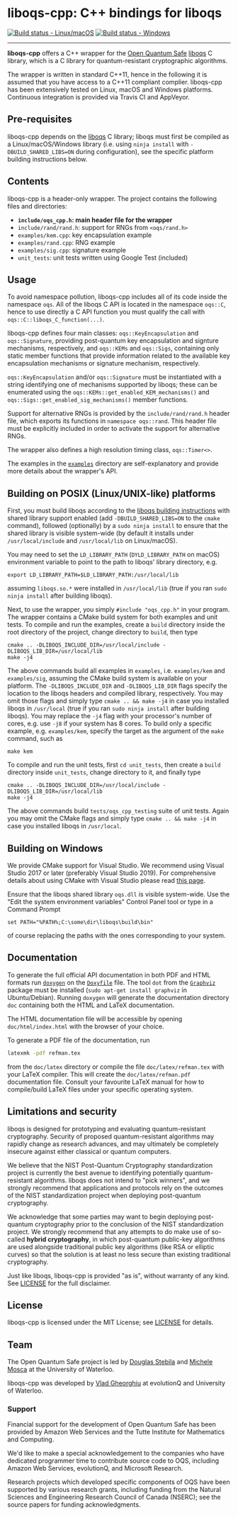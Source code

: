 liboqs-cpp: C++ bindings for liboqs
===================================

[![Build status - Linux/macOS](https://api.travis-ci.com/open-quantum-safe/liboqs-cpp.svg?branch=master)](https://travis-ci.com/open-quantum-safe/liboqs-cpp)
[![Build status - Windows](https://ci.appveyor.com/api/projects/status/v7b5ner85txm8u77?svg=true)](https://ci.appveyor.com/project/vsoftco/liboqs-cpp)

---

**liboqs-cpp** offers a C++ wrapper for the [Open Quantum Safe](https://openquantumsafe.org/) [liboqs](https://github.com/open-quantum-safe/liboqs/) C library, which is a C library for quantum-resistant cryptographic algorithms.

The wrapper is written in standard C++11, hence in the following it is assumed that you have access to a C++11 compliant complier. liboqs-cpp has been extensively tested on Linux, macOS and Windows platforms. Continuous integration is provided via Travis CI and AppVeyor.

## Pre-requisites

liboqs-cpp depends on the [liboqs](https://github.com/open-quantum-safe/liboqs) C library; liboqs must first be compiled as a Linux/macOS/Windows library (i.e. using `ninja install` with `-DBUILD_SHARED_LIBS=ON` during configuration), see the specific platform building instructions below.

Contents
--------

liboqs-cpp is a header-only wrapper. The project contains the following files
and directories:

 - **`include/oqs_cpp.h`: main header file for the wrapper**
 - `include/rand/rand.h`: support for RNGs from `<oqs/rand.h>`
 - `examples/kem.cpp`: key encapsulation example
 - `examples/rand.cpp`: RNG example
 - `examples/sig.cpp`: signature example
 - `unit_tests`: unit tests written using Google Test (included)

Usage
-----

To avoid namespace pollution, liboqs-cpp includes all of its code inside the namespace `oqs`. All of the liboqs C API is located
in the namespace `oqs::C`, hence to use directly a C API function you must qualify the call with `oqs::C::liboqs_C_function(...)`.

liboqs-cpp defines four main classes: `oqs::KeyEncapsulation` and `oqs::Signature`, providing post-quantum key encapsulation and signture mechanisms, respectively, and 
`oqs::KEMs` and `oqs::Sigs`, containing only static member functions that provide information related to the available key encapsulation mechanisms or signature mechanism, respectively. 

`oqs::KeyEncapsulation` and/or `oqs::Signature` must be instantiated with a string identifying one of mechanisms supported by liboqs; these can be enumerated using the `oqs::KEMs::get_enabled_KEM_mechanisms()` and `oqs::Sigs::get_enabled_sig_mechanisms()` member functions. 

Support for alternative RNGs is provided by the `include/rand/rand.h` header file, which exports its functions in `namespace oqs::rand`. This header file must be explicitly included in order to activate the support for alternative RNGs.

The wrapper also defines a high resolution timing class, `oqs::Timer<>`.

The examples in the [`examples`](https://github.com/open-quantum-safe/liboqs-cpp/tree/master/examples) directory are self-explanatory and provide more details about the wrapper's API.

Building on POSIX (Linux/UNIX-like) platforms
---------------------------------------------

First, you must build liboqs according to the [liboqs building instructions](https://github.com/open-quantum-safe/liboqs#linuxmacos) with shared library support enabled (add `-DBUILD_SHARED_LIBS=ON` to the `cmake` command), followed (optionally) by a `sudo ninja install` to ensure that the shared library is visible system-wide (by default it installs under `/usr/local/include` and `/usr/local/lib` on Linux/macOS). 

You may need to set the `LD_LIBRARY_PATH` (`DYLD_LIBRARY_PATH` on macOS) environment variable to point to the path to liboqs' library directory, e.g.

    export LD_LIBRARY_PATH=$LD_LIBRARY_PATH:/usr/local/lib

assuming `liboqs.so.*` were installed in `/usr/local/lib` (true if you ran `sudo ninja install` after building liboqs).

Next, to use the wrapper, you simply `#include "oqs_cpp.h"` in your program. The wrapper contains
a CMake build system for both examples and unit tests. To compile and run the examples, create a `build` directory inside the root directory of the project, change
directory to `build`, then type 

	cmake .. -DLIBOQS_INCLUDE_DIR=/usr/local/include -DLIBOQS_LIB_DIR=/usr/local/lib
	make -j4

The above commands build all examples in `examples`, i.e. `examples/kem` and `examples/sig`, assuming
the CMake build system is available on your platform. The `-DLIBOQS_INCLUDE_DIR` and `-DLIBOQS_LIB_DIR` flags specify the location to the liboqs headers and compiled library, respectively. You may omit those flags and simply type `cmake .. && make -j4` in case you installed liboqs in `/usr/local` (true if you ran `sudo ninja install` after building liboqs). You may replace the `-j4` flag with your
processor's number of cores, e.g. use `-j8` if your system has 8 cores.
To build only a specific example, e.g. `examples/kem`, specify the target as the argument of the `make` command, such as

	make kem

To compile and run the unit tests, first `cd unit_tests`, then create a `build` directory inside `unit_tests`, change directory to it, and finally type

	cmake .. -DLIBOQS_INCLUDE_DIR=/usr/local/include -DLIBOQS_LIB_DIR=/usr/local/lib
	make -j4

The above commands build `tests/oqs_cpp_testing` suite of unit tests. Again you may omit the CMake flags and simply type `cmake .. && make -j4` in case you installed liboqs in `/usr/local`.

Building on Windows
-------------------

We provide CMake support for Visual Studio. We recommend using Visual Studio 2017 or later (preferably Visual Studio 2019). For comprehensive details about using CMake with Visual Studio please read [this page](https://docs.microsoft.com/en-us/cpp/build/cmake-projects-in-visual-studio?view=vs-2019). 

Ensure that the liboqs shared library `oqs.dll` is visible system-wide. Use the "Edit the system environment variables" Control Panel tool or type in a Command Prompt
	
	set PATH="%PATH%;C:\some\dir\liboqs\build\bin"
	
of course replacing the paths with the ones corresponding to your system.

Documentation
-------------
To generate the full official API documentation in both PDF and HTML formats run 
[`doxygen`](http://www.doxygen.nl) on the [`Doxyfile`](https://github.com/open-quantum-safe/liboqs-cpp/blob/master/Doxyfile) file. The tool `dot` from the [`Graphviz`](https://www.graphviz.org) package must be installed (`sudo apt-get install graphviz` in Ubuntu/Debian). Running `doxygen` will generate the 
documentation directory `doc` containing both the HTML and LaTeX documentation.

The HTML documentation file will be accessible by opening `doc/html/index.html` with the browser of your choice.

To generate a PDF file of the documentation, run 

```bash
latexmk -pdf refman.tex
```

from the `doc/latex` directory or compile the file `doc/latex/refman.tex` with your LaTeX compiler. This will create the `doc/latex/refman.pdf` documentation file. Consult your favourite LaTeX manual for how to compile/build LaTeX files under your specific operating system. 

Limitations and security
------------------------

liboqs is designed for prototyping and evaluating quantum-resistant cryptography. Security of proposed quantum-resistant algorithms may rapidly change as research advances, and may ultimately be completely insecure against either classical or quantum computers.

We believe that the NIST Post-Quantum Cryptography standardization project is currently the best avenue to identifying potentially quantum-resistant algorithms. liboqs does not intend to "pick winners", and we strongly recommend that applications and protocols rely on the outcomes of the NIST standardization project when deploying post-quantum cryptography.

We acknowledge that some parties may want to begin deploying post-quantum cryptography prior to the conclusion of the NIST standardization project. We strongly recommend that any attempts to do make use of so-called **hybrid cryptography**, in which post-quantum public-key algorithms are used alongside traditional public key algorithms (like RSA or elliptic curves) so that the solution is at least no less secure than existing traditional cryptography.

Just like liboqs, liboqs-cpp is provided "as is", without warranty of any kind. See [LICENSE](https://github.com/open-quantum-safe/liboqs-cpp/blob/master/LICENSE) for the full disclaimer.

License
-------

liboqs-cpp is licensed under the MIT License; see [LICENSE](https://github.com/open-quantum-safe/liboqs-cpp/blob/master/LICENSE) for details.

Team
----

The Open Quantum Safe project is led by [Douglas Stebila](https://www.douglas.stebila.ca/research/) and [Michele Mosca](http://faculty.iqc.uwaterloo.ca/mmosca/) at the University of Waterloo.

liboqs-cpp was developed by [Vlad Gheorghiu](http://vsoftco.github.io) at evolutionQ and University of Waterloo.

### Support

Financial support for the development of Open Quantum Safe has been provided by Amazon Web Services and the Tutte Institute for Mathematics and Computing.  

We'd like to make a special acknowledgement to the companies who have dedicated programmer time to contribute source code to OQS, including Amazon Web Services, evolutionQ, and Microsoft Research.  

Research projects which developed specific components of OQS have been supported by various research grants, including funding from the Natural Sciences and Engineering Research Council of Canada (NSERC); see the source papers for funding acknowledgments.
